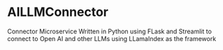 # AILLMConnector
Connector Microservice Written in Python using FLask and Streamlit to connect to Open AI and other LLMs using LLamaIndex as the framework
